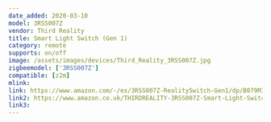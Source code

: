 ```yaml
---
date_added: 2020-03-10
model: 3RSS007Z
vendor: Third Reality 
title: Smart Light Switch (Gen 1)
category: remote
supports: on/off
image: /assets/images/devices/Third_Reality_3RSS007Z.jpg
zigbeemodel: ['3RSS007Z']
compatible: [z2m]
mlink: 
link: https://www.amazon.com/-/es/3RSS007Z-RealitySwitch-Gen1/dp/B079M178GW
link2: https://www.amazon.co.uk/THIRDREALITY-3RSS007Z-Smart-Light-Switch/dp/B079M178GW
link3: 
---
```

